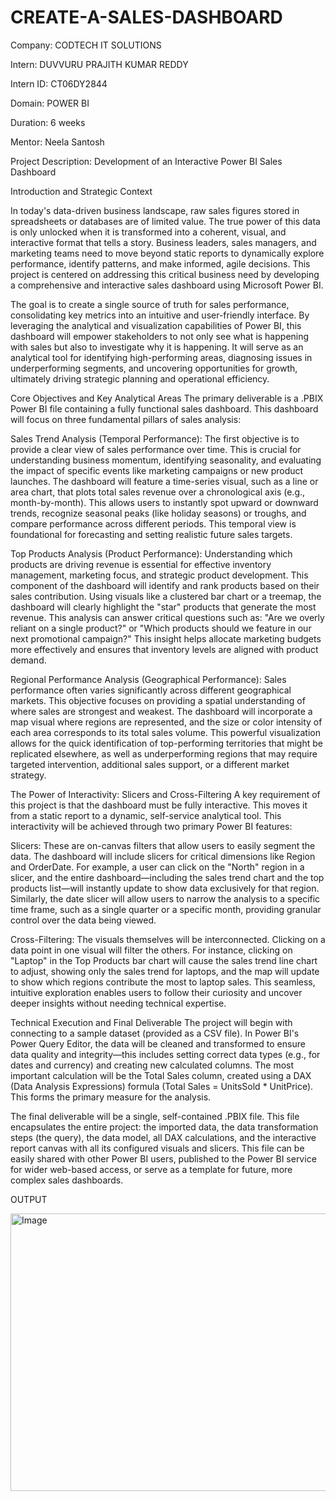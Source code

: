 # CREATE-A-SALES-DASHBOARD

Company: CODTECH IT SOLUTIONS

Intern: DUVVURU PRAJITH KUMAR REDDY 

Intern ID: CT06DY2844

Domain: POWER BI

Duration: 6 weeks

Mentor: Neela Santosh

Project Description: Development of an Interactive Power BI Sales Dashboard

Introduction and Strategic Context

In today's data-driven business landscape, raw sales figures stored in spreadsheets or databases are of limited value. The true power of this data is only unlocked when it is transformed into a coherent, visual, and interactive format that tells a story. Business leaders, sales managers, and marketing teams need to move beyond static reports to dynamically explore performance, identify patterns, and make informed, agile decisions. This project is centered on addressing this critical business need by developing a comprehensive and interactive sales dashboard using Microsoft Power BI.

The goal is to create a single source of truth for sales performance, consolidating key metrics into an intuitive and user-friendly interface. By leveraging the analytical and visualization capabilities of Power BI, this dashboard will empower stakeholders to not only see what is happening with sales but also to investigate why it is happening. It will serve as an analytical tool for identifying high-performing areas, diagnosing issues in underperforming segments, and uncovering opportunities for growth, ultimately driving strategic planning and operational efficiency.

Core Objectives and Key Analytical Areas
The primary deliverable is a .PBIX Power BI file containing a fully functional sales dashboard. This dashboard will focus on three fundamental pillars of sales analysis:

Sales Trend Analysis (Temporal Performance): The first objective is to provide a clear view of sales performance over time. This is crucial for understanding business momentum, identifying seasonality, and evaluating the impact of specific events like marketing campaigns or new product launches. The dashboard will feature a time-series visual, such as a line or area chart, that plots total sales revenue over a chronological axis (e.g., month-by-month). This allows users to instantly spot upward or downward trends, recognize seasonal peaks (like holiday seasons) or troughs, and compare performance across different periods. This temporal view is foundational for forecasting and setting realistic future sales targets.

Top Products Analysis (Product Performance): Understanding which products are driving revenue is essential for effective inventory management, marketing focus, and strategic product development. This component of the dashboard will identify and rank products based on their sales contribution. Using visuals like a clustered bar chart or a treemap, the dashboard will clearly highlight the "star" products that generate the most revenue. This analysis can answer critical questions such as: "Are we overly reliant on a single product?" or "Which products should we feature in our next promotional campaign?" This insight helps allocate marketing budgets more effectively and ensures that inventory levels are aligned with product demand.

Regional Performance Analysis (Geographical Performance): Sales performance often varies significantly across different geographical markets. This objective focuses on providing a spatial understanding of where sales are strongest and weakest. The dashboard will incorporate a map visual where regions are represented, and the size or color intensity of each area corresponds to its total sales volume. This powerful visualization allows for the quick identification of top-performing territories that might be replicated elsewhere, as well as underperforming regions that may require targeted intervention, additional sales support, or a different market strategy.

The Power of Interactivity: Slicers and Cross-Filtering
A key requirement of this project is that the dashboard must be fully interactive. This moves it from a static report to a dynamic, self-service analytical tool. This interactivity will be achieved through two primary Power BI features:

Slicers: These are on-canvas filters that allow users to easily segment the data. The dashboard will include slicers for critical dimensions like Region and OrderDate. For example, a user can click on the "North" region in a slicer, and the entire dashboard—including the sales trend chart and the top products list—will instantly update to show data exclusively for that region. Similarly, the date slicer will allow users to narrow the analysis to a specific time frame, such as a single quarter or a specific month, providing granular control over the data being viewed.

Cross-Filtering: The visuals themselves will be interconnected. Clicking on a data point in one visual will filter the others. For instance, clicking on "Laptop" in the Top Products bar chart will cause the sales trend line chart to adjust, showing only the sales trend for laptops, and the map will update to show which regions contribute the most to laptop sales. This seamless, intuitive exploration enables users to follow their curiosity and uncover deeper insights without needing technical expertise.

Technical Execution and Final Deliverable
The project will begin with connecting to a sample dataset (provided as a CSV file). In Power BI's Power Query Editor, the data will be cleaned and transformed to ensure data quality and integrity—this includes setting correct data types (e.g., for dates and currency) and creating new calculated columns. The most important calculation will be the Total Sales column, created using a DAX (Data Analysis Expressions) formula (Total Sales = UnitsSold * UnitPrice). This forms the primary measure for the analysis.

The final deliverable will be a single, self-contained .PBIX file. This file encapsulates the entire project: the imported data, the data transformation steps (the query), the data model, all DAX calculations, and the interactive report canvas with all its configured visuals and slicers. This file can be easily shared with other Power BI users, published to the Power BI service for wider web-based access, or serve as a template for future, more complex sales dashboards.

OUTPUT


<img width="792" height="444" alt="Image" src="https://github.com/user-attachments/assets/91d68e49-c180-4b0d-b82d-514b2e78dc91" />

